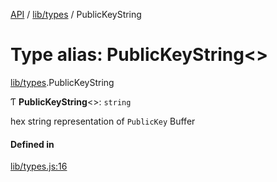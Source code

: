 [API](../README.md) / [lib/types](../modules/lib_types.md) / PublicKeyString

# Type alias: PublicKeyString<\>

[lib/types](../modules/lib_types.md).PublicKeyString

Ƭ **PublicKeyString**<\>: `string`

hex string representation of `PublicKey` Buffer

#### Defined in

[lib/types.js:16](https://github.com/digidem/mapeo-core-next/blob/8584770/lib/types.js#L16)
